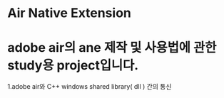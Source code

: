 Air Native Extension
===
adobe air의 ane 제작 및 사용법에 관한 study용 project입니다. 
==

1.adobe air와 C++ windows shared library( dll ) 간의 통신
